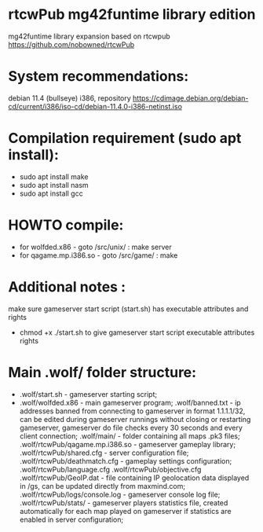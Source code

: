 # rtcwPub mg42funtime library edition
mg42funtime library expansion based on rtcwpub https://github.com/nobowned/rtcwPub

# System recommendations:

debian 11.4 (bullseye) i386, repository https://cdimage.debian.org/debian-cd/current/i386/iso-cd/debian-11.4.0-i386-netinst.iso

# Compilation requirement (sudo apt install):
- sudo apt install make
- sudo apt install nasm
- sudo apt install gcc

# HOWTO compile:
- for wolfded.x86       - goto /src/unix/ : make server
- for qagame.mp.i386.so - goto /src/game/ : make

# Additional notes :
make sure gameserver start script (start.sh) has executable attributes and rights
- chmod +x ./start.sh to give gameserver start script executable attributes rights

# Main .wolf/ folder structure:
- .wolf/start.sh - gameserver starting script;
- .wolf/wolfded.x86 - main gameserver program;
.wolf/banned.txt - ip addresses banned from connecting to gameserver in format 1.1.1.1/32, can be edited during gameserver runnings without closing or restarting gameserver, gameserver do file checks every 30 seconds and every client connection;
.wolf/main/ - folder containing all maps .pk3 files;
.wolf/rtcwPub/qagame.mp.i386.so - gameserver gameplay library;
.wolf/rtcwPub/shared.cfg - server configuration file;
.wolf/rtcwPub/deathmatch.cfg - gameplay settings configuration;
.wolf/rtcwPub/language.cfg
.wolf/rtcwPub/objective.cfg
.wolf/rtcwPub/GeoIP.dat - file containing IP geolocation data displayed in /gs, can be updated directly from maxmind.com;
.wolf/rtcwPub/logs/console.log - gameserver console log file;
.wolf/rtcwPub/stats/ - gameserver players statistics file, created automatically for each map played on gameserver if statistics are enabled in server configuration;
